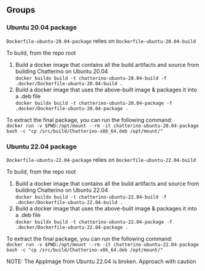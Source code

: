 ## Groups

### Ubuntu 20.04 package

`Dockerfile-ubuntu-20.04-package` relies on `Dockerfile-ubuntu-20.04-build`

To build, from the repo root

1. Build a docker image that contains all the build artifacts and source from building Chatterino on Ubuntu 20.04  
   `docker buildx build -t chatterino-ubuntu-20.04-build -f .docker/Dockerfile-ubuntu-20.04-build .`
1. Build a docker image that uses the above-built image & packages it into a .deb file  
   `docker buildx build -t chatterino-ubuntu-20.04-package -f .docker/Dockerfile-ubuntu-20.04-package .`

To extract the final package, you can run the following command:  
`docker run -v $PWD:/opt/mount --rm -it chatterino-ubuntu-20.04-package bash -c "cp /src/build/Chatterino-x86_64.deb /opt/mount/"`

### Ubuntu 22.04 package

`Dockerfile-ubuntu-22.04-package` relies on `Dockerfile-ubuntu-22.04-build`

To build, from the repo root

1. Build a docker image that contains all the build artifacts and source from building Chatterino on Ubuntu 22.04  
   `docker buildx build -t chatterino-ubuntu-22.04-build -f .docker/Dockerfile-ubuntu-22.04-build .`
1. Build a docker image that uses the above-built image & packages it into a .deb file  
   `docker buildx build -t chatterino-ubuntu-22.04-package -f .docker/Dockerfile-ubuntu-22.04-package .`

To extract the final package, you can run the following command:  
`docker run -v $PWD:/opt/mount --rm -it chatterino-ubuntu-22.04-package bash -c "cp /src/build/Chatterino-x86_64.deb /opt/mount/"`

NOTE: The AppImage from Ubuntu 22.04 is broken. Approach with caution

